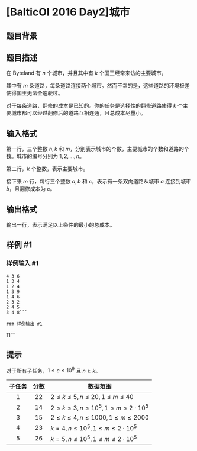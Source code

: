 # [BalticOI 2016 Day2]城市

## 题目背景



## 题目描述

在 Byteland 有 $n$ 个城市，并且其中有 $k$ 个国王经常来访的主要城市。

其中有 $m$ 条道路，每条道路连接两个城市。然而不幸的是，这些道路的环境极差使得国王无法全速驶过。

对于每条道路，翻修的成本是已知的。你的任务是选择性的翻修道路使得 $k$ 个主要城市都可以经过翻修后的道路互相连通，且总成本尽量小。

## 输入格式

第一行，三个整数 $n,k$ 和 $m$，分别表示城市的个数，主要城市的个数和道路的个数。城市的编号分别为 $1,2,\dots,n$。

第二行，$k$ 个整数，表示主要城市。

接下来 $m$ 行，每行三个整数 $a,b$ 和 $c$，表示有一条双向道路从城市 $a$ 连接到城市 $b$，且翻修成本为 $c$。

## 输出格式

输出一行，表示满足以上条件的最小的总成本。



## 样例 #1

### 样例输入 #1
```
4 3 6
1 3 4
1 2 4
1 3 9
1 4 6
2 3 2
2 4 5
3 4 8```

### 样例输出 #1

```
11```

## 提示

对于所有子任务，$1 \leq c \leq 10^9$ 且 $n \geq k$。

|子任务|分数|数据范围|
|:-:|:-:|-|
|1|22|$2 \leq k \leq 5,n \leq 20,1 \leq m \leq 40$|
|2|14|$2 \leq k \leq 3,n \leq 10^5,1 \leq m \leq 2 \cdot 10^5$|
|3|15|$2 \leq k \leq 4,n \leq 1000,1 \leq m \leq 2000$|
|4|23|$k = 4,n \leq 10^5,1 \leq m \leq 2 \cdot 10^5$|
|5|26|$k = 5,n \leq 10^5,1 \leq m \leq 2 \cdot 10^5$|

